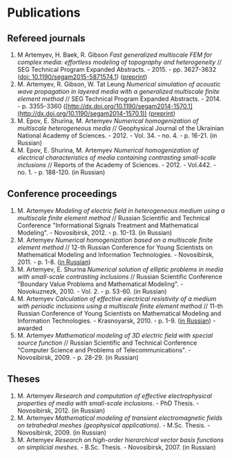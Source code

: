 # Publications

## Refereed journals

1. M Artemyev, H. Baek, R. Gibson _Fast generalized multiscale FEM for complex media: effortless modeling of topography and heterogeneity_ // SEG Technical Program Expanded Abstracts. - 2015. - pp. 3627-3632 ([doi: 10.1190/segam2015-5871574.1](http://library.seg.org/doi/abs/10.1190/segam2015-5871574.1)) ([preprint](./for_homepage/preprints/seg2015_artemyev_baek_gibson.pdf))
1. M. Artemyev, R. Gibson, W. Tat Leung _Numerical simulation of acoustic wave propagation in layered media with a generalized multiscale finite element method_ // SEG Technical Program Expanded Abstracts. - 2014. - p. 3355-3360 ([http://dx.doi.org/10.1190/segam2014-1570.1](http://dx.doi.org/10.1190/segam2014-1570.1)) ([preprint](./for_homepage/preprints/seg2014_artemyev_gibson_leung.pdf))
2. M. Epov, E. Shurina, M. Artemyev _Numerical homogenization of multiscale heterogeneous media_ // Geophysical Journal of the Ukrainian National Academy of Sciences. - 2012. - Vol. 34. - no. 4. - p. 16-21. (in Russian)
3. M. Epov, E. Shurina, M. Artemyev _Numerical homogenization of electrical characteristics of media containing contrasting small-scale inclusions_ // Reports of the Academy of Sciences. - 2012. - Vol.442. - no. 1. - p. 188-120. (in Russian)

## Conference proceedings

1. M. Artemyev _Modeling of electric field in heterogeneous medium using a multiscale finite element method_ // Russian Scientific and Technical Conference "Informational Signals Treatment and Mathematical Modeling". - Novosibirsk, 2012. - p. 10-13. (in Russian)
2. M. Artemyev _Numerical homogenization based on a multiscale finite element method_ // 12-th Russian Conference for Young Scientists on Mathematical Modeling and Information Technologies. - Novosibirsk, 2011. - p. 1-8. ([in Russian](./for_homepage/preprints/artemyev_ym2011.pdf))
3. M. Artemyev, E. Shurina _Numerical solution of elliptic problems in media with small-scale contrasting inclusions_ // Russian Scientific Conference "Boundary Value Problems and Mathematical Modeling". - Novokuznezk, 2010. - Vol. 2. - p. 53-60. (in Russian)
4. M. Artemyev _Calculation of effective electrical resistivity of a medium with periodic inclusions using a multiscale finite element method_ // 11-th Russian Conference of Young Scientists on Mathematical Modeling and Information Technologies. - Krasnoyarsk, 2010. - p. 1-9. ([in Russian](./for_homepage/preprints/artemyev_ym2010.pdf)) - awarded
5. M. Artemyev _Mathematical modeling of 3D electric field with special source function_ // Russian Scientific and Technical Conference "Computer Science and Problems of Telecommunications". - Novosibirsk, 2009. - p. 28-29. (in Russian)

## Theses

1. M. Artemyev _Research and computation of effective electrophysical properties of media with small-scale inclusions_. - PhD Thesis. - Novosibirsk, 2012. (in Russian)
2. M. Artemyev _Mathematical modeling of transient electromagnetic fields on tetrahedral meshes (geophysical applications)_. - M.Sc. Thesis. - Novosibirsk, 2009. (in Russian)
3. M. Artemyev _Research on high-order hierarchical vector basis functions on simplicial meshes_. - B.Sc. Thesis. - Novosibirsk, 2007. (in Russian)
